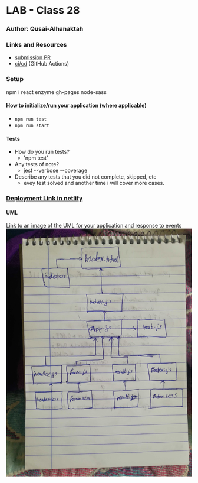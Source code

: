 # LAB - Class 28

### Author: Qusai-Alhanaktah

### Links and Resources

- [submission PR](https://github.com/401-advanced-javascript-qusaiAlhanaktah/lab-28/pull/1)
- [ci/cd](https://github.com/401-advanced-javascript-qusaiAlhanaktah/lab-28/actions) (GitHub Actions)

### Setup
npm i react enzyme gh-pages node-sass

#### How to initialize/run your application (where applicable)

- `npm run test`
- `npm run start`

#### Tests

- How do you run tests?
     - 'npm test'
- Any tests of note?
     - jest --verbose --coverage
- Describe any tests that you did not complete, skipped, etc
     - evey test solved and another time i will cover more cases.

### [Deployment Link in netlify](https://zen-blackwell-be17ec.netlify.com)

#### UML
Link to an image of the UML for your application and response to events
![White-Board](assets/IMG_20200229_130329.jpg)
